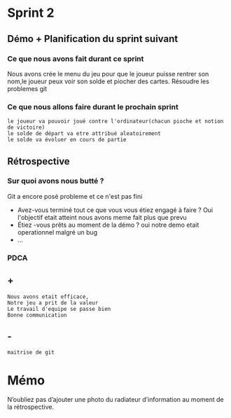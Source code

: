 # Sprint 2

## Démo + Planification du sprint suivant

### Ce que nous avons fait durant ce sprint
Nous avons crée le menu du jeu pour que le joueur puisse rentrer son nom,le joueur peux voir son solde et piocher des cartes.
Résoudre les problemes git
### Ce que nous allons faire durant le prochain sprint
    le joueur va pouvoir joué contre l'ordinateur(chacun pioche et notion de victoire)
    le solde de départ va etre attribué aleatoirement
    le solde va évoluer en cours de partie 
## Rétrospective

### Sur quoi avons nous butté ?
Git a encore posé probleme et ce n'est pas fini
* Avez-vous terminé tout ce que vous vous étiez engagé à faire ?
Oui l'objectif etait atteint nous avons meme fait plus que prevu 
* Étiez -vous prêts au moment de la démo ?
oui notre demo etait operationnel malgré un bug 
* ...

### PDCA
## +
    Nous avons etait efficace,
    Notre jeu a prit de la valeur
    Le travail d'equipe se passe bien
    Bonne communication
## - 
    maitrise de git
# Mémo
N’oubliez pas d’ajouter une photo du radiateur d’information au moment de la rétrospective.


